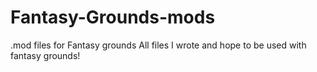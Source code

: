 # Fantasy-Grounds-mods
.mod files for Fantasy grounds
All files I wrote and hope to be used with fantasy grounds!
